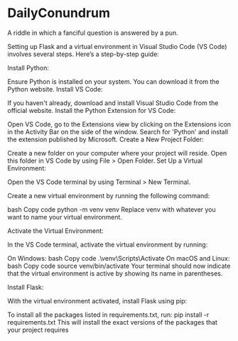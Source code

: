 # DailyConundrum
A riddle in which a fanciful question is answered by a pun.


Setting up Flask and a virtual environment in Visual Studio Code (VS Code) involves several steps. Here’s a step-by-step guide:

Install Python:

Ensure Python is installed on your system. You can download it from the Python website.
Install VS Code:

If you haven't already, download and install Visual Studio Code from the official website.
Install the Python Extension for VS Code:

Open VS Code, go to the Extensions view by clicking on the Extensions icon in the Activity Bar on the side of the window.
Search for 'Python' and install the extension published by Microsoft.
Create a New Project Folder:

Create a new folder on your computer where your project will reside.
Open this folder in VS Code by using File > Open Folder.
Set Up a Virtual Environment:

Open the VS Code terminal by using Terminal > New Terminal.

Create a new virtual environment by running the following command:

bash
Copy code
python -m venv venv
Replace venv with whatever you want to name your virtual environment.

Activate the Virtual Environment:

In the VS Code terminal, activate the virtual environment by running:

On Windows:
bash
Copy code
.\venv\Scripts\Activate
On macOS and Linux:
bash
Copy code
source venv/bin/activate
Your terminal should now indicate that the virtual environment is active by showing its name in parentheses.

Install Flask:

With the virtual environment activated, install Flask using pip:

To install all the packages listed in requirements.txt, run:
pip install -r requirements.txt
This will install the exact versions of the packages that your project requires

